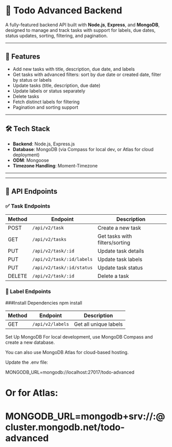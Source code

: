 # 📝 Todo Advanced Backend

A fully-featured backend API built with **Node.js**, **Express**, and **MongoDB**, designed to manage and track tasks with support for labels, due dates, status updates, sorting, filtering, and pagination.

---

## 🚀 Features

- Add new tasks with title, description, due date, and labels
- Get tasks with advanced filters: sort by due date or created date, filter by status or labels
- Update tasks (title, description, due date)
- Update labels or status separately
- Delete tasks
- Fetch distinct labels for filtering
- Pagination and sorting support

---

## 🛠️ Tech Stack

- **Backend**: Node.js, Express.js
- **Database**: MongoDB (via Compass for local dev, or Atlas for cloud deployment)
- **ODM**: Mongoose
- **Timezone Handling**: Moment-Timezone

---


---

## 🧪 API Endpoints

### ✅ Task Endpoints

| Method | Endpoint                | Description                          |
|--------|-------------------------|--------------------------------------|
| POST   | `/api/v2/task`          | Create a new task                    |
| GET    | `/api/v2/tasks`         | Get tasks with filters/sorting       |
| PUT    | `/api/v2/task/:id`      | Update task details                  |
| PUT    | `/api/v2/task/:id/labels` | Update task labels                 |
| PUT    | `/api/v2/task/:id/status` | Update task status                 |
| DELETE | `/api/v2/task/:id`      | Delete a task                        |

### 🔖 Label Endpoints

###Install Dependencies
npm install

| Method | Endpoint        | Description            |
|--------|-----------------|------------------------|
| GET    | `/api/v2/labels` | Get all unique labels  |

Set Up MongoDB
For local development, use MongoDB Compass and create a new database.

You can also use MongoDB Atlas for cloud-based hosting.

Update the .env file:

MONGODB_URL=mongodb://localhost:27017/todo-advanced
# Or for Atlas:
# MONGODB_URL=mongodb+srv://<username>:<password>@cluster.mongodb.net/todo-advanced




